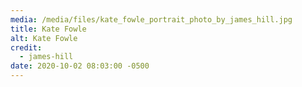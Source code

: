 ```yaml
---
media: /media/files/kate_fowle_portrait_photo_by_james_hill.jpg
title: Kate Fowle
alt: Kate Fowle
credit:
  - james-hill
date: 2020-10-02 08:03:00 -0500
---
```


